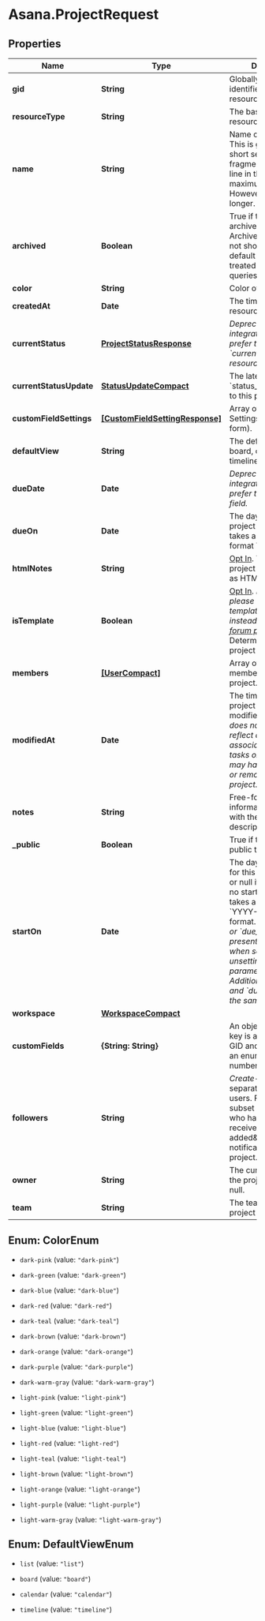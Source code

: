 # Asana.ProjectRequest

## Properties

Name | Type | Description | Notes
------------ | ------------- | ------------- | -------------
**gid** | **String** | Globally unique identifier of the resource, as a string. | [optional] [readonly] 
**resourceType** | **String** | The base type of this resource. | [optional] [readonly] 
**name** | **String** | Name of the project. This is generally a short sentence fragment that fits on a line in the UI for maximum readability. However, it can be longer. | [optional] 
**archived** | **Boolean** | True if the project is archived, false if not. Archived projects do not show in the UI by default and may be treated differently for queries. | [optional] 
**color** | **String** | Color of the project. | [optional] 
**createdAt** | **Date** | The time at which this resource was created. | [optional] [readonly] 
**currentStatus** | [**ProjectStatusResponse**](ProjectStatusResponse.md) | *Deprecated: new integrations should prefer the &#x60;current_status_update&#x60; resource.* | [optional] 
**currentStatusUpdate** | [**StatusUpdateCompact**](StatusUpdateCompact.md) | The latest &#x60;status_update&#x60; posted to this project. | [optional] 
**customFieldSettings** | [**[CustomFieldSettingResponse]**](CustomFieldSettingResponse.md) | Array of Custom Field Settings (in compact form). | [optional] [readonly] 
**defaultView** | **String** | The default view (list, board, calendar, or timeline) of a project. | [optional] 
**dueDate** | **Date** | *Deprecated: new integrations should prefer the &#x60;due_on&#x60; field.* | [optional] 
**dueOn** | **Date** | The day on which this project is due. This takes a date with format YYYY-MM-DD. | [optional] 
**htmlNotes** | **String** | [Opt In](/docs/input-output-options). The notes of the project with formatting as HTML. | [optional] 
**isTemplate** | **Boolean** | [Opt In](/docs/input-output-options). *Deprecated - please use a project template endpoint instead (more in [this forum post](https://forum.asana.com/t/a-new-api-for-project-templates/156432)).* Determines if the project is a template. | [optional] 
**members** | [**[UserCompact]**](UserCompact.md) | Array of users who are members of this project. | [optional] [readonly] 
**modifiedAt** | **Date** | The time at which this project was last modified. *Note: This does not currently reflect any changes in associations such as tasks or comments that may have been added or removed from the project.* | [optional] [readonly] 
**notes** | **String** | Free-form textual information associated with the project (ie., its description). | [optional] 
**_public** | **Boolean** | True if the project is public to its team. | [optional] 
**startOn** | **Date** | The day on which work for this project begins, or null if the project has no start date. This takes a date with &#x60;YYYY-MM-DD&#x60; format. *Note: &#x60;due_on&#x60; or &#x60;due_at&#x60; must be present in the request when setting or unsetting the &#x60;start_on&#x60; parameter. Additionally, &#x60;start_on&#x60; and &#x60;due_on&#x60; cannot be the same date.* | [optional] 
**workspace** | [**WorkspaceCompact**](WorkspaceCompact.md) |  | [optional] 
**customFields** | **{String: String}** | An object where each key is a Custom Field GID and each value is an enum GID, string, number, or object. | [optional] 
**followers** | **String** | *Create-only*. Comma separated string of users. Followers are a subset of members who have opted in to receive \&quot;tasks added\&quot; notifications for a project. | [optional] 
**owner** | **String** | The current owner of the project, may be null. | [optional] 
**team** | **String** | The team that this project is shared with. | [optional] 



## Enum: ColorEnum


* `dark-pink` (value: `"dark-pink"`)

* `dark-green` (value: `"dark-green"`)

* `dark-blue` (value: `"dark-blue"`)

* `dark-red` (value: `"dark-red"`)

* `dark-teal` (value: `"dark-teal"`)

* `dark-brown` (value: `"dark-brown"`)

* `dark-orange` (value: `"dark-orange"`)

* `dark-purple` (value: `"dark-purple"`)

* `dark-warm-gray` (value: `"dark-warm-gray"`)

* `light-pink` (value: `"light-pink"`)

* `light-green` (value: `"light-green"`)

* `light-blue` (value: `"light-blue"`)

* `light-red` (value: `"light-red"`)

* `light-teal` (value: `"light-teal"`)

* `light-brown` (value: `"light-brown"`)

* `light-orange` (value: `"light-orange"`)

* `light-purple` (value: `"light-purple"`)

* `light-warm-gray` (value: `"light-warm-gray"`)





## Enum: DefaultViewEnum


* `list` (value: `"list"`)

* `board` (value: `"board"`)

* `calendar` (value: `"calendar"`)

* `timeline` (value: `"timeline"`)




